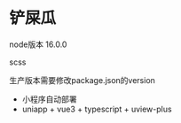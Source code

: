 # 铲屎瓜
node版本 16.0.0

scss

生产版本需要修改package.json的version

- 小程序自动部署
- uniapp + vue3 + typescript + uview-plus
